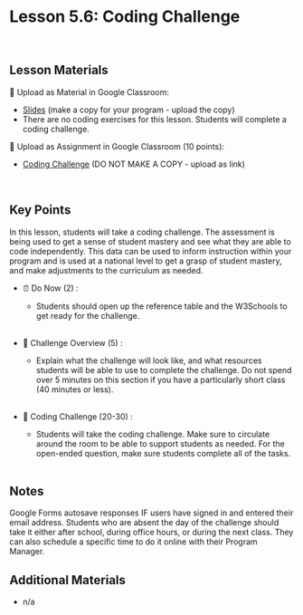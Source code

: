 # Lesson 5.6: Coding Challenge

<br>

## Lesson Materials

📖 Upload as Material in Google Classroom:
- [Slides](https://docs.google.com/presentation/d/1iFg3FD_a1XvpSeRl7bZReUANHe6RiiyimXKjVJux6d0/edit?usp=sharing) (make a copy for your program - upload the copy)
- There are no coding exercises for this lesson. Students will complete a coding challenge.

📝 Upload as Assignment in Google Classroom (10 points):
- [Coding Challenge]() (DO NOT MAKE A COPY - upload as link)

<br>

## Key Points
In this lesson, students will take a coding challenge. The assessment is being used to get a sense of student mastery and see what they are able to code independently. This data can be used to inform instruction within your program and is used at a national level to get a grasp of student mastery, and make adjustments to the curriculum as needed.


- ⏰ Do Now (2) : 
    -  Students should open up the reference table and the W3Schools to get ready for the challenge. <br><br>

- 🎯 Challenge Overview (5) :
    - Explain what the challenge will look like, and what resources students will be able to use to complete the challenge. Do not spend over 5 minutes on this section if you have a particularly short class (40 minutes or less). <br><br>

- 👾 Coding Challenge (20-30) : 
    - Students will take the coding challenge. Make sure to circulate around the room to be able to support students as needed. For the open-ended question, make sure students complete all of the tasks.  <br><br>


## Notes
Google Forms autosave responses IF users have signed in and entered their email address. Students who are absent the day of the challenge should take it either after school, during office hours, or during the next class. They can also schedule a specific time to do it online with their Program Manager.


## Additional Materials
- n/a
